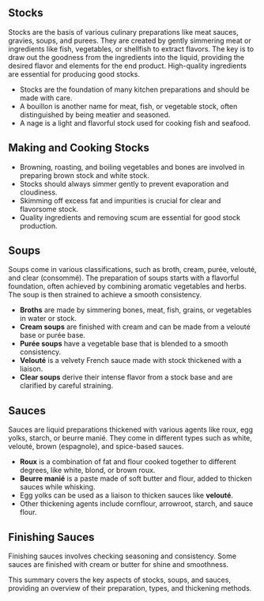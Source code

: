 ## **Stocks**
Stocks are the basis of various culinary preparations like meat sauces, gravies, soups, and purees. They are created by gently simmering meat or ingredients like fish, vegetables, or shellfish to extract flavors. The key is to draw out the goodness from the ingredients into the liquid, providing the desired flavor and elements for the end product. High-quality ingredients are essential for producing good stocks.

- Stocks are the foundation of many kitchen preparations and should be made with care.
- A bouillon is another name for meat, fish, or vegetable stock, often distinguished by being meatier and seasoned.
- A nage is a light and flavorful stock used for cooking fish and seafood.

## Making and Cooking Stocks
- Browning, roasting, and boiling vegetables and bones are involved in preparing brown stock and white stock.
- Stocks should always simmer gently to prevent evaporation and cloudiness.
- Skimming off excess fat and impurities is crucial for clear and flavorsome stock.
- Quality ingredients and removing scum are essential for good stock production.

## **Soups**
Soups come in various classifications, such as broth, cream, purée, velouté, and clear (consommé). The preparation of soups starts with a flavorful foundation, often achieved by combining aromatic vegetables and herbs. The soup is then strained to achieve a smooth consistency.

- **Broths** are made by simmering bones, meat, fish, grains, or vegetables in water or stock.
- **Cream soups** are finished with cream and can be made from a velouté base or purée base.
- **Purée soups** have a vegetable base that is blended to a smooth consistency.
- **Velouté** is a velvety French sauce made with stock thickened with a liaison.
- **Clear soups** derive their intense flavor from a stock base and are clarified by careful straining.

## **Sauces**
Sauces are liquid preparations thickened with various agents like roux, egg yolks, starch, or beurre manié. They come in different types such as white, velouté, brown (espagnole), and spice-based sauces.

- **Roux** is a combination of fat and flour cooked together to different degrees, like white, blond, or brown roux.
- **Beurre manié** is a paste made of soft butter and flour, added to thicken sauces while whisking.
- Egg yolks can be used as a liaison to thicken sauces like **velouté**.
- Other thickening agents include cornflour, arrowroot, starch, and sauce flour.

## **Finishing Sauces**
Finishing sauces involves checking seasoning and consistency. Some sauces are finished with cream or butter for shine and smoothness.

This summary covers the key aspects of stocks, soups, and sauces, providing an overview of their preparation, types, and thickening methods.
